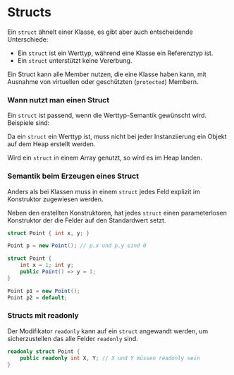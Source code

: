 # Structs


Ein `struct` ähnelt einer Klasse, es gibt aber auch entscheidende Unterschiede:

- Ein `struct` ist ein Werttyp, während eine Klasse ein Referenztyp ist.
- Ein `struct` unterstützt keine Vererbung.

Ein Struct kann alle Member nutzen, die eine Klasse haben kann, mit Ausnahme von virtuellen oder geschützten (`protected`) Membern.


### Wann nutzt man einen Struct

Ein `struct` ist passend, wenn die Werttyp-Semantik gewünscht wird. Beispiele sind:

Da ein `struct` ein Werttyp ist, muss nicht bei jeder Instanziierung ein Objekt auf dem Heap erstellt werden.

Wird ein `struct` in einem Array genutzt, so wird es im Heap landen.


### Semantik beim Erzeugen eines Struct

Anders als bei Klassen muss in einem `struct` jedes Feld explizit im Konstruktor zugewiesen werden.

Neben den erstellten Konstruktoren, hat jedes `struct` einen parameterlosen Konstruktor der die Felder auf den Standardwert setzt.

```csharp
struct Point { int x, y; }

Point p = new Point(); // p.x und p.y sind 0
```

```csharp
struct Point {
    int x = 1; int y;
    public Point() => y = 1; 
}

Point p1 = new Point(); 
Point p2 = default;
```


### Structs mit readonly

Der Modifikator `readonly` kann auf ein `struct` angewandt werden, um sicherzustellen das alle Felder `readonly` sind.

```csharp
readonly struct Point {
    public readonly int X, Y; // X und Y müssen readonly sein 
}
```
